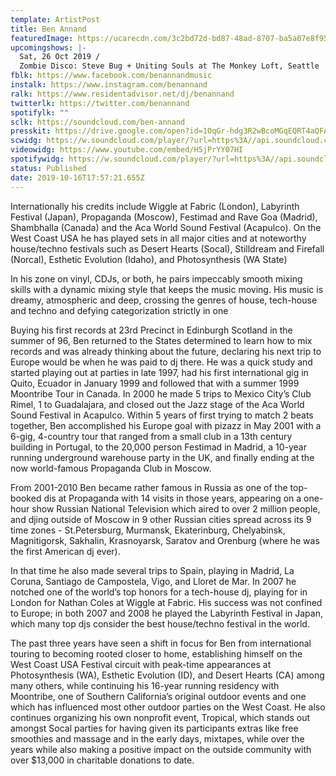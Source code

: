 ```yaml
---
template: ArtistPost
title: Ben Annand
featuredImage: https://ucarecdn.com/3c2bd72d-bd87-48ad-8707-ba5a07e8f951/-/crop/1075x387/86,0/-/preview/
upcomingshows: |-
  Sat, 26 Oct 2019 /
  Zombie Disco: Steve Bug + Uniting Souls at The Monkey Loft, Seattle
fblk: https://www.facebook.com/benannandmusic
instalk: https://www.instagram.com/benannand
ralk: https://www.residentadvisor.net/dj/benannand
twitterlk: https://twitter.com/benannand
spotifylk: ""
sclk: https://soundcloud.com/ben-annand
presskit: https://drive.google.com/open?id=1OqGr-hdg3R2wBcoMGqEQRT4aQFAohWYZ
scwidg: https://w.soundcloud.com/player/?url=https%3A//api.soundcloud.com/tracks/211795183&color=%23ff5500&auto_play=false&hide_related=false&show_comments=true&show_user=true&show_reposts=false&show_teaser=true&visual=true
videowidg: https://www.youtube.com/embed/H5jPrYY07HI
spotifywidg: https://w.soundcloud.com/player/?url=https%3A//api.soundcloud.com/tracks/495683133&color=%23ff5500&auto_play=false&hide_related=false&show_comments=true&show_user=true&show_reposts=false&show_teaser=true&visual=true
status: Published
date: 2019-10-16T17:57:21.655Z
---
```

Internationally his credits include Wiggle at Fabric (London), Labyrinth Festival (Japan), Propaganda (Moscow), Festimad and Rave Goa (Madrid), Shambhalla (Canada) and the Aca World Sound Festival (Acapulco).  On the West Coast USA he has played sets in all major cities and at noteworthy house/techno festivals such as Desert Hearts (Socal), Stilldream and Firefall (Norcal), Esthetic Evolution (Idaho), and Photosynthesis (WA State)

In his zone on vinyl, CDJs, or both, he pairs impeccably smooth mixing skills with a dynamic mixing style that keeps the music moving. His music is dreamy, atmospheric and deep, crossing the genres of house, tech-house and techno and defying categorization strictly in one

Buying his first records at 23rd Precinct in Edinburgh Scotland in the summer of 96, Ben returned to the States determined to learn how to mix records and was already thinking about the future, declaring his next trip to Europe would be when he was paid to dj there.  He was a quick study and started playing out at parties in late 1997, had his first international gig in Quito, Ecuador in January 1999 and followed that with a summer 1999 Moontribe Tour in Canada.  In 2000 he made 5 trips to Mexico City’s Club Rimel, 1 to Guadalajara, and closed out the Jazz stage of the Aca World Sound Festival in Acapulco.   Within 5 years of first trying to match 2 beats together, Ben accomplished his Europe goal with pizazz in May 2001 with a 6-gig, 4-country tour that ranged from a small club in a 13th century building in Portugal, to the 20,000 person Festimad in Madrid, a 10-year running underground warehouse party in the UK, and finally ending at the now world-famous Propaganda Club in Moscow.

From 2001-2010 Ben became rather famous in Russia as one of the top-booked dis at Propaganda with 14 visits in those years, appearing on a one-hour show Russian National Television which aired to over 2 million people, and djing outside of Moscow in 9 other Russian cities spread across its 9 time zones - St.Petersburg, Murmansk, Ekaterinburg, Chelyabinsk, Magnitigorsk, Sakhalin, Krasnoyarsk, Saratov and Orenburg (where he was the first American dj ever).

In that time he also made several trips to Spain, playing in Madrid, La Coruna, Santiago de Campostela, Vigo, and Lloret de Mar.  In 2007 he notched one of the world’s top honors for a tech-house dj, playing for in London for Nathan Coles at Wiggle at Fabric.  His success was not confined to Europe; in both 2007 and 2008 he played the Labyrinth Festival in Japan, which many top djs consider the best house/techno festival in the world.  

The past three years have seen a shift in focus for Ben from international touring to becoming rooted closer to home, establishing himself on the West Coast USA Festival circuit with peak-time appearances at Photosynthesis (WA), Esthetic Evolution (ID), and Desert Hearts (CA) among many others, while continuing his 16-year running residency with Moontribe, one of Southern California’s original outdoor events and one which has influenced most other outdoor parties on the West Coast.  He also continues organizing his own nonprofit event, Tropical, which stands out amongst Socal parties for having given its participants extras like free smoothies and massage and in the early days, mixtapes, while over the years while also making a positive impact on the outside community with over $13,000 in charitable donations to date.
